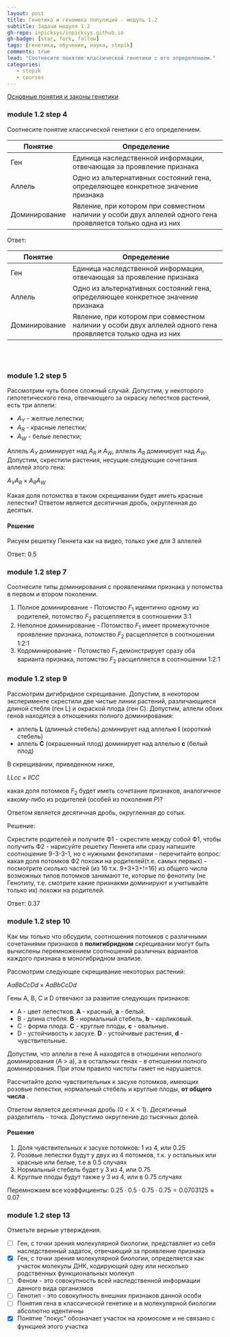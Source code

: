 ```yaml
---
layout: post
title: Генетика и геномика популяций - модуль 1.2
subtitle: Задачи модуля 1.2
gh-repo: inpicksys/inpicksys.github.io
gh-badge: [star, fork, follow]
tags: [генетика, обучение, наука, stepik]
comments: true
lead: "Соотнесите понятие классической генетики с его определением." 
categories:
   - stepik
   - courses
---
```


[Основные понятия и законы генетики](https://stepik.org/lesson/88180/step/1?unit=64520)

### module 1.2 step 4 
Соотнесите понятие классической генетики с его определением.


| Понятие | Определение | 
| ------- | ------------| 
| Ген     | Единица наследственной информации, отвечающая за проявление признака |     
| Аллель  | Одно из альтернативных состояний гена, определяющее конкретное значение признака |
| Доминирование | Явление, при котором при совместном наличии у особи двух аллелей одного гена проявляется только одна из них |

Ответ:

| Понятие  | Определение |
| ------- | ------------|
| Ген                      | Единица наследственной информации, отвечающая за проявление признака |
| Аллель                | Одно из альтернативных состояний гена, определяющее конкретное значение признака |
| Доминирование | Явление, при котором при совместном наличии у особи двух аллелей одного гена проявляется только одна из них |  

<br/><br/>
               
### module 1.2 step 5
Рассмотрим чуть более сложный случай. Допустим, у некоторого гипотетического гена, отвечающего за окраску лепестков растений, есть три аллели:

* $A_Y$ - желтые лепестки;
* $A_R$ - красные лепестки;
* $A_W$ - белые лепестки;

Аллель $A_Y$ доминирует над $A_R$ и $A_W$, аллель $A_R$ доминирует над $A_W$. Допустим, скрестили растения, несущие следующие сочетания аллелей этого гена:

$A_YA_R \times A_RA_W$

Какая доля потомства в таком скрещивании будет иметь красные лепестки? Ответом является десятичная дробь, округленная до десятых.

#### Решение

Рисуем решетку Пеннета как на видео, только уже для 3 аллелей

Ответ: 0.5


### module 1.2 step 7

Соотнесите типы доминирования с проявлениями признака у потомства в первом и втором поколении.

1. Полное доминирование - Потомство $F_1$ идентично одному из родителей, потомство $F_2$ расщепляется в соотношении 3:1
2. Неполное доминирование - Потомство $F_1$ имеет промежуточное проявление признака, потомство $F_2$ расщепляется в соотношении 1:2:1
3. Кодоминирование - Потомство $F_1$ демонстрирует сразу оба варианта признака, потомство $F_2$ расщепляется в соотношении 1:2:1

### module 1.2 step 9

Рассмотрим дигибридное скрещивание. Допустим, в некотором эксперименте скрестили две чистые линии растений, различающиеся длиной стебля (ген L) и окраской плода (ген C). Допустим, аллели обоих генов находятся в отношениях полного доминирования:

* аллель **L** (длинный стебель) доминирует над аллелью **l** (короткий стебель)
* аллель **C** (окрашенный плод) доминирует над аллелью **c** (белый плод)

В скрещивании, приведенном ниже,

$LLcc \times llCC$

какая доля потомков $F_2$ будет иметь сочетание признаков, аналогичное какому-либо из родителей (особей из поколения $P$)?

Ответом является десятичная дробь, округленная до сотых.

Решение:

Скрестите родителей и получите Ф1 - скрестите между собой Ф1, чтобы получить Ф2 - нарисуйте решетку Пеннета или сразу напишите соотношение 9-3-3-1, но с нужными фенотипами -  перечитайте вопрос: какая доля потомков Ф2 похожи на родителей(т.е. самых первых) - посмотрите сколько частей (из 16 т.к. 9+3+3+!=16) из общего числа возможных типов потомков занимают те, которые по фенотипу (не Генотипу, т.е. смотрите какие признакми доминируют и учитывайте только их) похожи на родителей.

Ответ: 0.37

### module 1.2 step 10

Как мы только что обсудили, соотношения потомков с различными сочетаниями признаков в **полигибридном** скрещивании могут быть вычислены перемножением соотношений различных вариантов каждого признака в моногибридном анализе.

Рассмотрим следующее скрещивание некоторых растений:

$AaBbCcDd \times AaBbCcDd$

Гены A, B, C и D отвечают за развитие следующих признаков:

* A - цвет лепестков. **A** - красный, **а** - белый.
* B - длина стебля. **B** - нормальный стебель, **b** - карликовый.
* C - форма плода. **C** - круглые плоды, **c** - овальные.
* D - устойчивость к засухе. **D** - устойчивые растения, **d** - чувствительные.

Допустим, что аллели в гене A находятся в отношении неполного доминирования (A > a), а в остальных генах - в отношении полного доминирования. При этом правило чистоты гамет не нарушается.

Рассчитайте долю чувствительных к засухе потомков, имеющих розовые лепестки, нормальный стебель и круглые плоды,  **от общего числа** .

Ответом является десятичная дробь (0 < X < 1). Десятичный разделитель - точка. Допустимо округление до тысячных долей.

#### Решение

1) Доля чувствительных к засухе потомков: 1 из 4, или 0.25
2) Розовые лепестки будут у двух из 4 потомков, т.к. у остальных или красные или белые, т.е в 0.5 случаях
3) Нормальный стебель будет у 3 из 4, или 0.75
4) Круглые плоды будут также у 3 из 4, или в 0.75 случаях

Перемножаем все коэффициенты: $0.25\cdot0.5\cdot0.75\cdot0.75=0.0703125\approx0.07$


### module 1.2 step 13

Отметьте верные утверждения.

* [ ] Ген, с точки зрения молекулярной биологии, представляет из себя наследственный задаток, отвечающий за проявление признака
* [x] Ген, с точки зрения молекулярной биологии, определяется как участок молекулы ДНК, кодирующий одну или несколько родственных функциональных молекул
* [ ] Феном - это совокупность всей наследственной информации данного вида организмов
* [ ] Генотип - это совокупность внешних признаков данной особи
* [ ] Понятия гена в классической генетике и в молекулярной биологии абсолютно идентичны
* [x] Понятие "локус" обозначает участок на хромосоме и не связано с функцией этого участка
